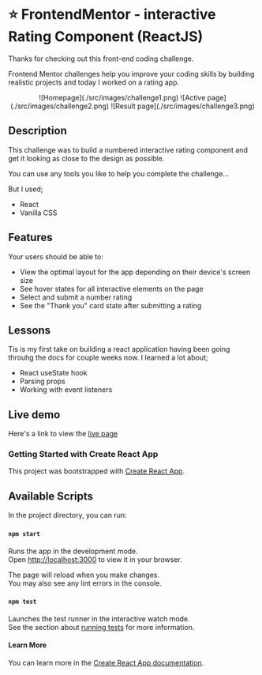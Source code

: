 # ⭐ FrontendMentor - interactive Rating Component (ReactJS)

Thanks for checking out this front-end coding challenge.

Frontend Mentor challenges help you improve your coding skills by building realistic projects and today I worked on a rating app.

<div align='center'>
![Homepage](./src/images/challenge1.png)
![Active page](./src/images/challenge2.png)
![Result page](./src/images/challenge3.png)
</div>

## Description

This challenge was to build a numbered interactive rating component and get it looking as close to the design as possible.

You can use any tools you like to help you complete the challenge...

But I used;

- React
- Vanilla CSS

## Features

Your users should be able to:

- View the optimal layout for the app depending on their device's screen size
- See hover states for all interactive elements on the page
- Select and submit a number rating
- See the "Thank you" card state after submitting a rating

## Lessons

Tis is my first take on building a react application having been going throuhg the docs for couple weeks now. I learned a lot about;

- React useState hook
- Parsing props
- Working with event listeners

## Live demo

Here's a link to view the [live page]()

### Getting Started with Create React App

This project was bootstrapped with [Create React App](https://github.com/facebook/create-react-app).

## Available Scripts

In the project directory, you can run:

#### `npm start`

Runs the app in the development mode.\
Open [http://localhost:3000](http://localhost:3000) to view it in your browser.

The page will reload when you make changes.\
You may also see any lint errors in the console.

#### `npm test`

Launches the test runner in the interactive watch mode.\
See the section about [running tests](https://facebook.github.io/create-react-app/docs/running-tests) for more information.

#### Learn More

You can learn more in the [Create React App documentation](https://facebook.github.io/create-react-app/docs/getting-started).
